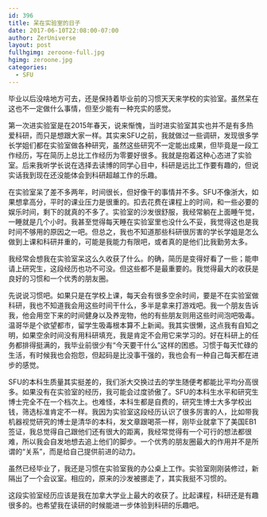 ```yaml
---
id: 396
title: 呆在实验室的日子
date: 2017-06-10T22:08:00-07:00
author: ZerUniverse
layout: post
fullhgimg: zeroone-full.jpg
hgimg: zeroone.jpg
categories:
  - SFU
---
```

毕业以后没啥地方可去，还是保持着毕业前的习惯天天来学校的实验室。虽然呆在这也不一定做什么事情，但至少能有一种充实的感觉。

第一次进实验室是在2015年春天<!--more-->，说来惭愧，当时进实验室其实也并不是有多热爱科研，而只是想跟大家一样。其实来SFU之前，我就做过一些调研，发现很多学长学姐们都在实验室做各种研究，虽然这些研究不一定能出成果，但毕竟是一段工作经历，写在简历上总比工作经历为零要好很多。我就是抱着这种心态进了实验室。后来我听学长说在选择去读博的同学心目中，科研是远比工作要有趣的，但说实话我到现在还没能体会到科研超越工作的乐趣。

在实验室呆了差不多两年，时间很长，但好像干的事情并不多。SFU不像浙大，如果想拿高分，平时的课业压力是很重的。扣去花费在课程上的时间，和一些必要的娱乐时间，剩下的就真的不多了。实验室的沙发很舒服，我经常躺在上面睡午觉，一睡就是几个小时。我甚至觉得每天睡在实验室里也没什么不妥，我觉得这也是我时间不够用的原因之一吧。但总之，我也不知道那些科研很厉害的学长学姐是怎么做到上课和科研并重的，可能是我能力有限吧，或者真的是他们比我勤劳太多。

我经常会想我在实验室呆这么久收获了什么。的确，简历是变得好看了一些；能申请上研究生，这段经历也功不可没。但这些都不是最重要的。我觉得最大的收获是良好的习惯和一个优秀的朋友圈。

先说说习惯吧。如果只是在学校上课，每天会有很多空余时间，要是不在实验室做科研，我也不知道我会用这些时间干什么，多半是拿来打游戏吧。我一个朋友告诉我，他会用空下来的时间健身以及养宠物，他的有些朋友则用这些时间泡吧吸毒。温哥华是个欲望都市，留学生吸毒根本算不上新闻。我其实很懒，这点我有自知之明，如果空余时间没有用科研填充，我是肯定不会用它来学习的。好在科研上的任务都排得挺满的，我毕业前很少有“今天要干什么”这样的困惑。习惯于每天忙碌的生活，有时候我也会抱怨，但起码是比没事干强的，我也会有一种自己每天都在进步的感觉。

SFU的本科生质量其实挺差的，我们浙大交换过去的学生随便考都能比平均分高很多。如果没有在实验室的经历，我可能会过度骄傲了。SFU的本科生水平和研究生博士完全不在一个档次上。也难怪，本科生都是自费的，研究生博士大多学校出钱，筛选标准肯定不一样。我因为实验室这段经历认识了很多厉害的人，比如带我机器视觉研究的博士是清华的本科，发文章跟喝茶一样，刚毕业就拿下了美国EB1签证，我总觉得自己跟他们还有很大的距离，我经常觉得有一个可行的想法都很难，所以我会自发地想去追上他们的脚步。一个优秀的朋友圈最大的作用并不是所谓的“关系”，而是给自己提供前进的动力。

虽然已经毕业了，我还是习惯在实验室我的办公桌上工作。实验室刚刚装修过，新隔出了一个会议室。相应的，原来的沙发被挪走了，其实我挺不习惯的。

这段实验室经历应该是我在加拿大学业上最大的收获了。比起课程，科研还是有趣很多的。也希望我在读研的时候能进一步体验到科研的乐趣吧。